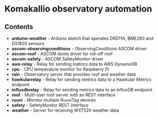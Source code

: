 # Komakallio observatory automation

## Contents

- **arduino-weather** - Arduino sketch that operates DRD11A, BME280 and DS1820 sensors
- **ascom-observingconditions** - ObservingConditions ASCOM driver
- **ascom-roof** - ASCOM dome driver for roll-off roof
- **ascom-safety** - ASCOM SafetyMonitor driver
- **aws-relay** - Relay for sending metrics data to AWS DynamoDB
- **cpu** - CPU temperature monitor for Raspberry PI
- **rain** - Observatory server that provides roof and weather data
- **hawkularrelay** - Relay for sending metrics data to a Hawkular Metrics endpoint
- **influxdbrelay** - Relay for sending metrics data to an InfluxDB endpoint
- **roof** - Multi-user roof server with an REST interface
- **ruuvi** - Monitor multiple RuuviTag devices
- **safety** - SafetyMonitor REST interface
- **weather** - Server for receiving WXT520 weather data
